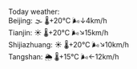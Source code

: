 Today weather:  
Beijing: 🌫  🌡️+20°C 🌬️↓4km/h  
Tianjin: ☀️   🌡️+20°C 🌬️↘15km/h  
Shijiazhuang: ☀️   🌡️+20°C 🌬️↘10km/h  
Tangshan: 🌦   🌡️+15°C 🌬️←12km/h  
